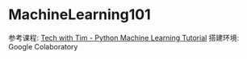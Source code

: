 # MachineLearning101
参考课程: [Tech with Tim - Python Machine Learning Tutorial](https://www.youtube.com/watch?v=45ryDIPHdGg&t=512s)
搭建环境: Google Colaboratory
